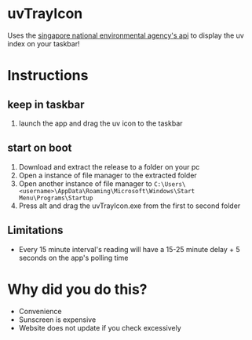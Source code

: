 # uvTrayIcon
Uses the [singapore national environmental agency's api](https://www.nea.gov.sg/corporate-functions/weather/ultraviolet-index) to display the uv index on your taskbar!

# Instructions
## keep in taskbar
1. launch the app and drag the uv icon to the taskbar

## start on boot
1. Download and extract the release to a folder on your pc
2. Open a instance of file manager to the extracted folder
3. Open another instance of file manager to ```C:\Users\<username>\AppData\Roaming\Microsoft\Windows\Start Menu\Programs\Startup```
4. Press alt and drag the uvTrayIcon.exe from the first to second folder

## Limitations
- Every 15 minute interval's reading will have a 15-25 minute delay + 5 seconds on the app's polling time

# Why did you do this?
- Convenience
- Sunscreen is expensive
- Website does not update if you check excessively

